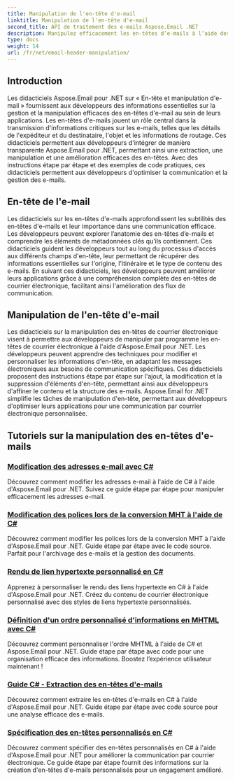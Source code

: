 ```yaml
---
title: Manipulation de l'en-tête d'e-mail
linktitle: Manipulation de l'en-tête d'e-mail
second_title: API de traitement des e-mails Aspose.Email .NET
description: Manipulez efficacement les en-têtes d’e-mails à l’aide des didacticiels Aspose.Email pour .NET. Apprenez à extraire, modifier et personnaliser les en-têtes pour une communication améliorée.
type: docs
weight: 14
url: /fr/net/email-header-manipulation/
---
```


## Introduction

Les didacticiels Aspose.Email pour .NET sur « En-tête et manipulation d'e-mail » fournissent aux développeurs des informations essentielles sur la gestion et la manipulation efficaces des en-têtes d'e-mail au sein de leurs applications. Les en-têtes d'e-mails jouent un rôle central dans la transmission d'informations critiques sur les e-mails, telles que les détails de l'expéditeur et du destinataire, l'objet et les informations de routage. Ces didacticiels permettent aux développeurs d'intégrer de manière transparente Aspose.Email pour .NET, permettant ainsi une extraction, une manipulation et une amélioration efficaces des en-têtes. Avec des instructions étape par étape et des exemples de code pratiques, ces didacticiels permettent aux développeurs d'optimiser la communication et la gestion des e-mails.

## En-tête de l'e-mail

Les didacticiels sur les en-têtes d'e-mails approfondissent les subtilités des en-têtes d'e-mails et leur importance dans une communication efficace. Les développeurs peuvent explorer l’anatomie des en-têtes d’e-mails et comprendre les éléments de métadonnées clés qu’ils contiennent. Ces didacticiels guident les développeurs tout au long du processus d'accès aux différents champs d'en-tête, leur permettant de récupérer des informations essentielles sur l'origine, l'itinéraire et le type de contenu des e-mails. En suivant ces didacticiels, les développeurs peuvent améliorer leurs applications grâce à une compréhension complète des en-têtes de courrier électronique, facilitant ainsi l'amélioration des flux de communication.

## Manipulation de l'en-tête d'e-mail

Les didacticiels sur la manipulation des en-têtes de courrier électronique visent à permettre aux développeurs de manipuler par programme les en-têtes de courrier électronique à l'aide d'Aspose.Email pour .NET. Les développeurs peuvent apprendre des techniques pour modifier et personnaliser les informations d'en-tête, en adaptant les messages électroniques aux besoins de communication spécifiques. Ces didacticiels proposent des instructions étape par étape sur l'ajout, la modification et la suppression d'éléments d'en-tête, permettant ainsi aux développeurs d'affiner le contenu et la structure des e-mails. Aspose.Email for .NET simplifie les tâches de manipulation d'en-tête, permettant aux développeurs d'optimiser leurs applications pour une communication par courrier électronique personnalisée.

## Tutoriels sur la manipulation des en-têtes d'e-mails
### [Modification des adresses e-mail avec C#](./modifying-email-addresses-with-csharp/)
Découvrez comment modifier les adresses e-mail à l'aide de C# à l'aide d'Aspose.Email pour .NET. Suivez ce guide étape par étape pour manipuler efficacement les adresses e-mail.
### [Modification des polices lors de la conversion MHT à l'aide de C#](./changing-fonts-during-mht-conversion-using-csharp/)
Découvrez comment modifier les polices lors de la conversion MHT à l'aide d'Aspose.Email pour .NET. Guide étape par étape avec le code source. Parfait pour l'archivage des e-mails et la gestion des documents.
### [ Rendu de lien hypertexte personnalisé en C#](./custom-hyperlink-rendering-in-csharp/)
Apprenez à personnaliser le rendu des liens hypertexte en C# à l'aide d'Aspose.Email pour .NET. Créez du contenu de courrier électronique personnalisé avec des styles de liens hypertexte personnalisés.
### [Définition d'un ordre personnalisé d'informations en MHTML avec C#](./defining-custom-order-of-information-in-mhtml-with-csharp/)
Découvrez comment personnaliser l'ordre MHTML à l'aide de C# et Aspose.Email pour .NET. Guide étape par étape avec code pour une organisation efficace des informations. Boostez l’expérience utilisateur maintenant !
### [Guide C# - Extraction des en-têtes d'e-mails](./csharp-guide-extracting-email-headers/)
Découvrez comment extraire les en-têtes d'e-mails en C# à l'aide d'Aspose.Email pour .NET. Guide étape par étape avec code source pour une analyse efficace des e-mails. 
### [Spécification des en-têtes personnalisés en C#](./specifying-custom-headers-in-csharp/)
Découvrez comment spécifier des en-têtes personnalisés en C# à l'aide d'Aspose.Email pour .NET pour améliorer la communication par courrier électronique. Ce guide étape par étape fournit des informations sur la création d'en-têtes d'e-mails personnalisés pour un engagement amélioré.